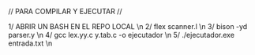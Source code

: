 // PARA COMPILAR Y EJECUTAR //

1/ ABRIR UN BASH EN EL REPO LOCAL \n
2/ flex scanner.l \n
3/ bison -yd parser.y \n
4/ gcc lex.yy.c y.tab.c -o ejecutador \n
5/ ./ejecutador.exe entrada.txt \n
